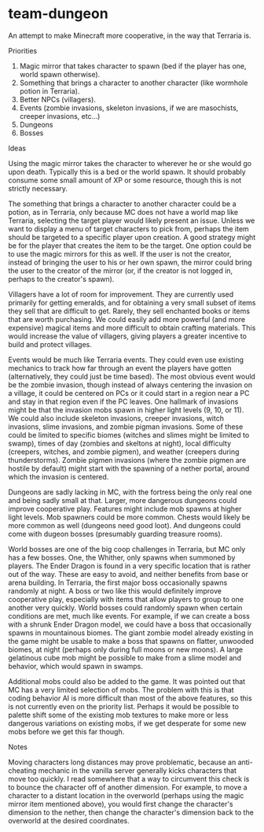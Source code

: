 # team-dungeon
An attempt to make Minecraft more cooperative, in the way that Terraria is.

Priorities
1. Magic mirror that takes character to spawn (bed if the player has one, world spawn otherwise).
2. Something that brings a character to another character (like wormhole potion in Terraria).
3. Better NPCs (villagers).
4. Events (zombie invasions, skeleton invasions, if we are masochists, creeper invasions, etc...)
5. Dungeons
6. Bosses

Ideas

Using the magic mirror takes the character to wherever he or she would go upon death.  Typically this is a bed or the world spawn.  It should probably consume some small amount of XP or some resource, though this is not strictly necessary.

The something that brings a character to another character could be a potion, as in Terraria, only because MC does not have a world map like Terraria, selecting the target player would likely present an issue.  Unless we want to display a menu of target characters to pick from, perhaps the item should be targeted to a specific player upon creation.  A good strategy might be for the player that creates the item to be the target.  One option could be to use the magic mirrors for this as well.  If the user is not the creator, instead of bringing the user to his or her own spawn, the mirror could bring the user to the creator of the mirror (or, if the creator is not logged in, perhaps to the creator's spawn).

Villagers have a lot of room for improvement.  They are currently used primarily for getting emeralds, and for obtaining a very small subset of items they sell that are difficult to get.  Rarely, they sell enchanted books or items that are worth purchasing.  We could easily add more powerful (and more expensive) magical items and more difficult to obtain crafting materials.  This would increase the value of villagers, giving players a greater incentive to build and protect villages.

Events would be much like Terraria events.  They could even use existing mechanics to track how far through an event the players have gotten (alternatively, they could just be time based).  The most obvious event would be the zombie invasion, though instead of always centering the invasion on a village, it could be centered on PCs or it could start in a region near a PC and stay in that region even if the PC leaves.  One hallmark of invasions might be that the invasion mobs spawn in higher light levels (9, 10, or 11).  We could also include skeleton invasions, creeper invasions, witch invasions, slime invasions, and zombie pigman invasions.  Some of these could be limited to specific biomes (witches and slimes might be limited to swamp), times of day (zombies and skeltons at night), local difficulty (creepers, witches, and zombie pigmen), and weather (creepers during thunderstorms).  Zombie pigmen invasions (where the zombie pigmen are hostile by default) might start with the spawning of a nether portal, around which the invasion is centered.

Dungeons are sadly lacking in MC, with the fortress being the only real one and being sadly small at that.  Larger, more dangerous dungeons could improve cooperative play.  Features might include mob spawns at higher light levels.  Mob spawners could be more common.  Chests would likely be more common as well (dungeons need good loot).  And dungeons could come with dugeon bosses (presumably guarding treasure rooms).

World bosses are one of the big coop challenges in Terraria, but MC only has a few bosses.  One, the Whither, only spawns when summoned by players.  The Ender Dragon is found in a very specific location that is rather out of the way.  These are easy to avoid, and neither benefits from base or arena building.  In Terraria, the first major boss occasionally spawns randomly at night.  A boss or two like this would definitely improve cooperative play, especially with items that allow players to group to one another very quickly.  World bosses could randomly spawn when certain conditions are met, much like events.  For example, if we can create a boss with a shrunk Ender Dragon model, we could have a boss that occasionally spawns in mountainous biomes.  The giant zombie model already existing in the game might be usable to make a boss that spawns on flatter, unwooded biomes, at night (perhaps only during full moons or new moons).  A large gelatinous cube mob might be possible to make from a slime model and behavior, which would spawn in swamps.

Additional mobs could also be added to the game.  It was pointed out that MC has a very limited selection of mobs.  The problem with this is that coding behavior AI is more difficult than most of the above features, so this is not currently even on the priority list.  Perhaps it would be possible to palette shift some of the existing mob textures to make more or less dangerous variations on existing mobs, if we get desperate for some new mobs before we get this far though.


Notes

Moving characters long distances may prove problematic, because an anti-cheating mechanic in the vanilla server generally kicks characters that move too quickly.  I read somewhere that a way to circumvent this check is to bounce the character off of another dimension.  For example, to move a character to a distant location in the overworld (perhaps using the magic mirror item mentioned above), you would first change the character's dimension to the nether, then change the character's dimension back to the overworld at the desired coordinates.
